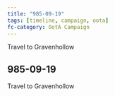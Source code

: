 ```yaml
---
title: "985-09-19"
tags: [timeline, campaign, oota]
fc-category: OotA Campaign
---
```

<span class='ob-timelines'
	data-date='985-09-19-00'
	data-title='Campaign: NAGA Adventures'
	data-class='orange'> Travel to Gravenhollow </span>
## 985-09-19
Travel to Gravenhollow
